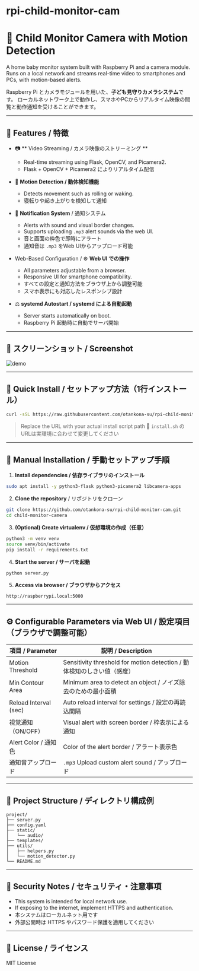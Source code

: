 # rpi-child-monitor-cam
# 👶 Child Monitor Camera with Motion Detection
A home baby monitor system built with Raspberry Pi and a camera module.
Runs on a local network and streams real-time video to smartphones and PCs, with motion-based alerts.

Raspberry Pi とカメラモジュールを用いた、**子ども見守りカメラシステム**です。
ローカルネットワーク上で動作し、スマホやPCからリアルタイム映像の閲覧と動作通知を受けることができます。  


---

## 🤩 Features / 特徴

- 📷 ** Video Streaming / カメラ映像のストリーミング **
  - Real-time streaming using Flask, OpenCV, and Picamera2.
  - Flask + OpenCV + Picamera2 によりリアルタイム配信  

- 🧠 **Motion Detection / 動体検知機能**
  - Detects movement such as rolling or waking.
  - 寝転りや起き上がりを検知して通知  
    
- 🔔 **Notification System** / 通知システム
  - Alerts with sound and visual border changes.
  - Supports uploading `.mp3` alert sounds via the web UI.
  - 音と画面の枠色で即時にアラート  
  - 通知音は `.mp3` をWeb UIからアップロード可能  
    

- Web-Based Configuration / ⚙️ **Web UI での操作**
  - All parameters adjustable from a browser.
  - Responsive UI for smartphone compatibility.
  - すべての設定と通知方法をブラウザ上から調整可能
  - スマホ表示にも対応したレスポンシブ設計  
    

- ⚖️ **systemd Autostart / systemd による自動起動**
  - Server starts automatically on boot.
  - Raspberry Pi 起動時に自動でサーバ開始
    
---

## 📸 スクリーンショット / Screenshot

![demo](docs/demo.png)  
<!-- ※ 適当に画像を追加 / Replace with your own image -->

---

## 🚀 Quick Install / セットアップ方法（1行インストール）

```bash
curl -sSL https://raw.githubusercontent.com/otankona-su/rpi-child-monitor-cam/refs/heads/main/install.sh | bash
```
> Replace the URL with your actual install script path
> 🔧 `install.sh` のURLは実環境に合わせて変更してください  

---

## 📍 Manual Installation / 手動セットアップ手順

1. **Install dependencies / 依存ライブラリのインストール**

```bash
sudo apt install -y python3-flask python3-picamera2 libcamera-apps
```

2. **Clone the repository** / リポジトリをクローン

```bash
git clone https://github.com/otankona-su/rpi-child-monitor-cam.git
cd child-monitor-camera
```

3. **(Optional) Create virtualenv / 仮想環境の作成（任意）**

```bash
python3 -m venv venv
source venv/bin/activate
pip install -r requirements.txt
```

4. **Start the server / サーバを起動**

```bash
python server.py
```

5. **Access via browser / ブラウザからアクセス**

```
http://raspberrypi.local:5000
```

---

## ⚙️ Configurable Parameters via Web UI / 設定項目（ブラウザで調整可能）

| 項目 / Parameter         | 説明 / Description                                 |
|--------------------------|--------------------------------------------------|
| Motion Threshold         | Sensitivity threshold for motion detection / 動体検知のしきい値（感度） |
| Min Contour Area         | Minimum area to detect an object / ノイズ除去のための最小面積     |
| Reload Interval (sec)    | Auto reload interval for settings / 設定の再読込間隔       |
| 視覚通知（ON/OFF）       | Visual alert with screen border / 枠表示による通知         |
| Alert Color / 通知色     | Color of the alert border / アラート表示色               |
| 通知音アップロード       | `.mp3` Upload custom alert sound / アップロード            |

---

## 📁 Project Structure / ディレクトリ構成例

```
project/
├── server.py
├── config.yaml
├── static/
│   └── audio/
├── templates/
├── utils/
│   ├── helpers.py
│   └── motion_detector.py
└── README.md
```

---

## 🔐 Security Notes / セキュリティ・注意事項
- This system is intended for local network use.
- If exposing to the internet, implement HTTPS and authentication.
- 本システムはローカルネット用です
- 外部公開時は HTTPS やパスワード保護を適用してください  


---

## 📜 License / ライセンス

MIT License

